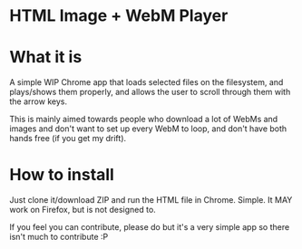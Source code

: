 ****HTML Image + WebM Player****
================

What it is
================
A simple WIP Chrome app that loads selected files on the filesystem, and plays/shows them properly, and allows the user to scroll through them with the arrow keys.

This is mainly aimed towards people who download a lot of WebMs and images and don't want to set up every WebM to loop, and don't have both hands free (if you get my drift).

How to install
================
Just clone it/download ZIP and run the HTML file in Chrome. Simple. It MAY work on Firefox, but is not designed to.

If you feel you can contribute, please do but it's a very simple app so there isn't much to contribute :P
